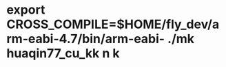 export CROSS_COMPILE=$HOME/fly_dev/arm-eabi-4.7/bin/arm-eabi-
./mk huaqin77_cu_kk n k
================
